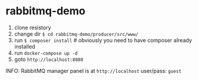 # rabbitmq-demo

1. clone resistory
1. change dir `$ cd rabbitmq-demo/producer/src/www/`
1. run `$ composer install` # obviously you need to have composer already installed
1. run `docker-compose up -d`
1. goto `http://localhost:8080`

INFO: RabbitMQ manager panel is at `http://localhost` user/pass: `guest`
